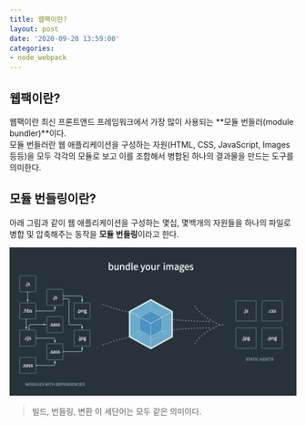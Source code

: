 ```yaml
---
title: 웹팩이란?
layout: post
date: '2020-09-20 13:59:00'
categories:
- node_webpack
---
```


## 웹팩이란?

웹팩이란 최신 프론트앤드 프레임워크에서 가장 많이 사용되는 **모듈 번들러(module bundler)**이다.  
모듈 번들러란 웹 애플리케이션을 구성하는 자원(HTML, CSS, JavaScript, Images 등등)을 모두 각각의 모듈로 보고 
이를 조합해서 병합된 하나의 결과물을 만드는 도구를 의미한다.

## 모듈 번들링이란?

아래 그림과 같이 웹 애플리케이션을 구성하는 몇십, 몇백개의 자원들을 하나의 파일로 병합 및 압축해주는 동작을 **모듈 번들링**이라고 한다.

![](/static/img/node/webpack/image03.png)

>빌드, 번들링, 변환 이 세단어는 모두 같은 의미이다.

